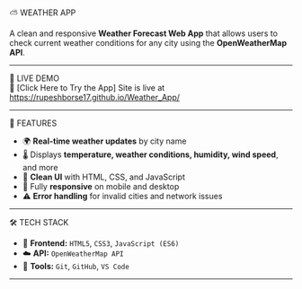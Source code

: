 ⛅ WEATHER APP

A clean and responsive **Weather Forecast Web App** that allows users to check current weather conditions for any city using the **OpenWeatherMap API**.

---

🚀 LIVE DEMO  
🔗 [Click Here to Try the App]
Site is live at https://rupeshborse17.github.io/Weather_App/

---

 🎯 FEATURES

- 🌍 **Real-time weather updates** by city name  
- 🌡️ Displays **temperature, weather conditions, humidity, wind speed**, and more  
- 🎨 **Clean UI** with HTML, CSS, and JavaScript  
- 📱 Fully **responsive** on mobile and desktop  
- ⚠️ **Error handling** for invalid cities and network issues

---

 🛠️ TECH STACK

- 🧱 **Frontend:** `HTML5`, `CSS3`, `JavaScript (ES6)`  
- ☁️ **API:** `OpenWeatherMap API`  
- 🧪 **Tools:** `Git`, `GitHub`, `VS Code`  

---


